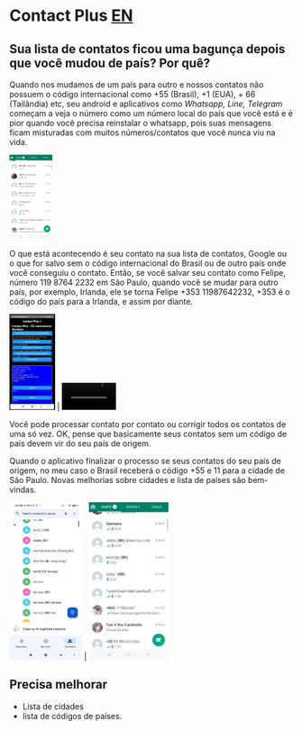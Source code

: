 # Contact Plus [EN](README.en.md)

## Sua lista de contatos ficou uma bagunça depois que você mudou de país? Por quê?

Quando nos mudamos de um país para outro e nossos contatos não possuem o código internacional como +55 (Brasil), +1 (EUA), + 66 (Tailândia) etc, seu android e aplicativos como _Whatsapp, Line, Telegram_ começam a veja o número como um número local do país que você está e é pior quando você precisa reinstalar o whatsapp, pois suas mensagens ficam misturadas com muitos números/contatos que você nunca viu na vida.

<img src="readmefiles/contactswhatsapp.png" style="width:15%;">

O que está acontecendo é seu contato na sua lista de contatos, Google ou o que for salvo sem o código internacional do Brasil ou de outro país onde você conseguiu o contato. Então, se você salvar seu contato como Felipe, número 119 8764 2232 em São Paulo, quando você se mudar para outro país, por exemplo, Irlanda, ele se torna Felipe +353 11987642232, +353 é o código do país para a Irlanda, e assim por diante.

<img src="readmefiles/contactplus.jpg" style="width:16%;">  |  <video src="readmefiles/contactplus.mp4" style="width:19%;">


Você pode processar contato por contato ou corrigir todos os contatos de uma só vez. OK, pense que basicamente seus contatos sem um código de país devem vir do seu país de origem.

Quando o aplicativo finalizar o processo se seus contatos do seu país de origem, no meu caso o Brasil receberá o código +55 e 11 para a cidade de São Paulo. Novas melhorias sobre cidades e lista de países são bem-vindas.

<img src="readmefiles/contactplusfixed.jpg" style="width:25.5%;">  |   <img src="readmefiles/contactpluswhatsapp.png" style="width:28%;">

## Precisa melhorar
* Lista de cidades
* lista de códigos de países.
 


